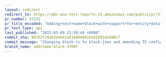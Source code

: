```yaml
---
layout: redirect
redirect_to: https://a8c-woo-test-reports.s3.amazonaws.com/public/pr/37132/api/index.html
pr_number: 37132
pr_title_encoded: "Adding+test+name+block+with+support+for+entity+data+store"
pr_test_type: api
last_published: "2023-03-09 21:59:44 +0000"
commit_sha: 947b3f19a52e9e61a53a96eb61e581691da508c7
commit_message: "Changing block.ts to block.json and amending TS config to support"
branch_name: add/name-block-37007
---
```

